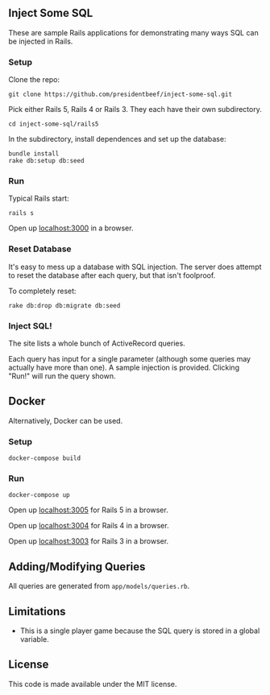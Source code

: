 ## Inject Some SQL

These are sample Rails applications for demonstrating many ways SQL can be injected in Rails.

### Setup

Clone the repo:

```
git clone https://github.com/presidentbeef/inject-some-sql.git
```

Pick either Rails 5, Rails 4 or Rails 3. They each have their own subdirectory.

```
cd inject-some-sql/rails5
```

In the subdirectory, install dependences and set up the database:

```
bundle install
rake db:setup db:seed
```

### Run

Typical Rails start:

```
rails s
```

Open up [localhost:3000](http://localhost:3000) in a browser.

### Reset Database

It's easy to mess up a database with SQL injection. The server does attempt to
reset the database after each query, but that isn't foolproof.

To completely reset:

```
rake db:drop db:migrate db:seed
```

### Inject SQL!

The site lists a whole bunch of ActiveRecord queries.

Each query has input for a single parameter (although some queries may actually
have more than one). A sample injection is provided. Clicking "Run!" will run
the query shown.

## Docker

Alternatively, Docker can be used.

### Setup

```
docker-compose build
```

### Run

```
docker-compose up
```

Open up [localhost:3005](http://localhost:3005) for Rails 5 in a browser.

Open up [localhost:3004](http://localhost:3004) for Rails 4 in a browser.

Open up [localhost:3003](http://localhost:3003) for Rails 3 in a browser.

## Adding/Modifying Queries

All queries are generated from `app/models/queries.rb`.

## Limitations

* This is a single player game because the SQL query is stored in a global variable.

## License

This code is made available under the MIT license.
